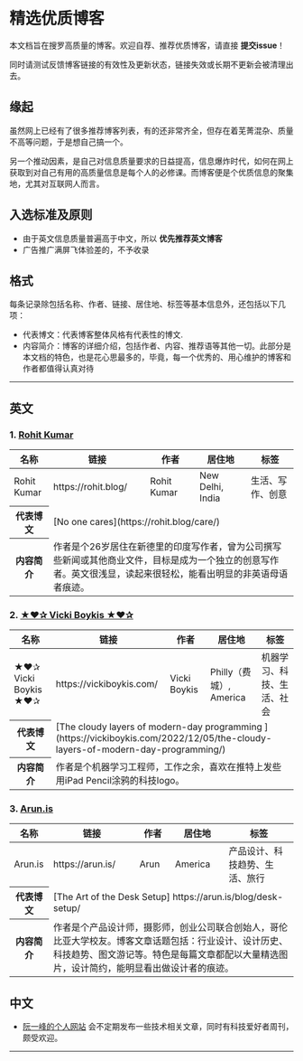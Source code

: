 # 精选优质博客

本文档旨在搜罗高质量的博客。欢迎自荐、推荐优质博客，请直接 **提交issue**！

同时请测试反馈博客链接的有效性及更新状态，链接失效或长期不更新会被清理出去。

## 缘起
虽然网上已经有了很多推荐博客列表，有的还非常齐全，但存在着芜菁混杂、质量不高等问题，于是想自己搞一个。

另一个推动因素，是自己对信息质量要求的日益提高，信息爆炸时代，如何在网上获取到对自己有用的高质量信息是每个人的必修课。而博客便是个优质信息的聚集地，尤其对互联网人而言。

## 入选标准及原则
- 由于英文信息质量普遍高于中文，所以 **优先推荐英文博客**
- 广告推广满屏飞体验差的，不予收录

## 格式
每条记录除包括名称、作者、链接、居住地、标签等基本信息外，还包括以下几项：
- 代表博文：代表博客整体风格有代表性的博文.
- 内容简介：博客的详细介绍，包括作者、内容、推荐语等其他一切。此部分是本文档的特色，也是花心思最多的，毕竟，每一个优秀的、用心维护的博客和作者都值得认真对待
---

## 英文
### 1. [Rohit Kumar](https://rohit.blog/)
<table>
    <thead>
        <tr>
            <th>名称</th>
            <th>链接</th>
            <th>作者</th>
            <th>居住地</th>
            <th>标签</th>
        </tr>
    </thead>
    <tbody>
        <tr>
            <td >Rohit Kumar</td>
            <td > https://rohit.blog/ </td>
            <td >Rohit Kumar</td>
            <td>New Delhi, India</td>
            <td>生活、写作、创意</td>
        </tr>
        <tr>
            <th>代表博文</th>
            <td colspan=4>[No one cares](https://rohit.blog/care/)</td>
        </tr>
        <tr>
            <th>内容简介</th>
            <td colspan=4>作者是个26岁居住在新德里的印度写作者，曾为公司撰写些新闻或其他商业文件，目标是成为一个独立的创意写作者。英文很浅显，读起来很轻松，能看出明显的非英语母语者痕迹。</td>
        </tr>
    </tbody>
</table>

### 2. [★❤✰ Vicki Boykis ★❤✰](https://vickiboykis.com/)
<table>
    <thead>
        <tr>
            <th>名称</th>
            <th>链接</th>
            <th>作者</th>
            <th>居住地</th>
            <th>标签</th>
        </tr>
    </thead>
    <tbody>
        <tr>
            <td >★❤✰ Vicki Boykis ★❤✰</td>
            <td > https://vickiboykis.com/ </td>
            <td >Vicki Boykis</td>
            <td>Philly（费城）, America</td>
            <td>机器学习、科技、生活、社会</td>
        </tr>
        <tr>
            <th>代表博文</th>
            <td colspan=4>[The cloudy layers of modern-day programming
](https://vickiboykis.com/2022/12/05/the-cloudy-layers-of-modern-day-programming/)</td>
        </tr>
        <tr>
            <th>内容简介</th>
            <td colspan=4>作者是个机器学习工程师，工作之余，喜欢在推特上发些用iPad Pencil涂鸦的科技logo。</td>
        </tr>
    </tbody>
</table>

### 3. [Arun.is](https://arun.is/)
<table>
    <thead>
        <tr>
            <th>名称</th>
            <th>链接</th>
            <th>作者</th>
            <th>居住地</th>
            <th>标签</th>
        </tr>
    </thead>
    <tbody>
        <tr>
            <td >Arun.is</td>
            <td > https://arun.is/ </td>
            <td >Arun</td>
            <td>America</td>
            <td>产品设计、科技趋势、生活、旅行</td>
        </tr>
        <tr>
            <th>代表博文</th>
            <td colspan=4>[The Art of the Desk Setup]
            https://arun.is/blog/desk-setup/</td>
        </tr>
        <tr>
            <th>内容简介</th>
            <td colspan=4>作者是个产品设计师，摄影师，创业公司联合创始人，哥伦比亚大学校友。博客文章话题包括：行业设计、设计历史、科技趋势、图文游记等。特色是每篇文章都配以大量精选图片，设计简约，能明显看出做设计者的痕迹。</td>
        </tr>
    </tbody>
</table>

## 中文
- [阮一峰的个人网站](https://ruanyifeng.com/) 会不定期发布一些技术相关文章，同时有科技爱好者周刊，颇受欢迎。



---
